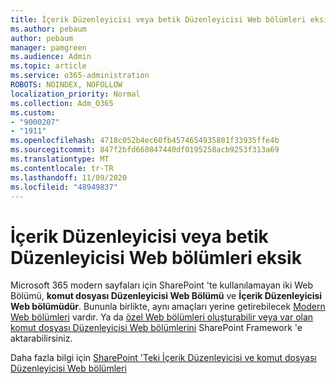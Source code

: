 ```yaml
---
title: İçerik Düzenleyicisi veya betik Düzenleyicisi Web bölümleri eksik
ms.author: pebaum
author: pebaum
manager: pamgreen
ms.audience: Admin
ms.topic: article
ms.service: o365-administration
ROBOTS: NOINDEX, NOFOLLOW
localization_priority: Normal
ms.collection: Adm_O365
ms.custom:
- "9000207"
- "1911"
ms.openlocfilehash: 4718c052b4ec60fb4574654935801f33935ffe4b
ms.sourcegitcommit: 847f2bfd660847440df0195258acb9253f313a69
ms.translationtype: MT
ms.contentlocale: tr-TR
ms.lasthandoff: 11/09/2020
ms.locfileid: "48949837"
---
```

# <a name="content-editor-or-script-editor-web-parts-are-missing"></a>İçerik Düzenleyicisi veya betik Düzenleyicisi Web bölümleri eksik

Microsoft 365 modern sayfaları için SharePoint 'te kullanılamayan iki Web Bölümü, **komut dosyası Düzenleyicisi Web Bölümü** ve **İçerik Düzenleyicisi Web bölümüdür**. Bununla birlikte, aynı amaçları yerine getirebilecek [Modern Web bölümleri](https://support.microsoft.com/office/ed6cc9ce-8b2a-480c-a655-1b9d7615cdbd#bkmk_outofbox) vardır. Ya da [özel Web bölümleri oluşturabilir veya var olan komut dosyası Düzenleyicisi Web bölümlerini](https://support.microsoft.com/office/ed6cc9ce-8b2a-480c-a655-1b9d7615cdbd#bkmk_custom) SharePoint Framework 'e aktarabilirsiniz.  

Daha fazla bilgi için [SharePoint 'Teki İçerik Düzenleyicisi ve komut dosyası Düzenleyicisi Web bölümleri](https://support.microsoft.com/office/ed6cc9ce-8b2a-480c-a655-1b9d7615cdbd)
